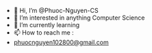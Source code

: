 - 👋 Hi, I’m @Phuoc-Nguyen-CS
- 👀 I’m interested in anything Computer Science
- 🌱 I’m currently learning 
- 📫 How to reach me :
- phuocnguyen102800@gmail.com


<!---
SpaceGeese/SpaceGeese is a ✨ special ✨ repository because its `README.md` (this file) appears on your GitHub profile.
You can click the Preview link to take a look at your changes.
--->
